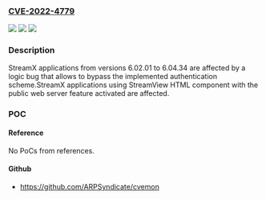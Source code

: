 ### [CVE-2022-4779](https://cve.mitre.org/cgi-bin/cvename.cgi?name=CVE-2022-4779)
![](https://img.shields.io/static/v1?label=Product&message=StreamX&color=blue)
![](https://img.shields.io/static/v1?label=Version&message=6.02.01%20&color=brightgreen)
![](https://img.shields.io/static/v1?label=Vulnerability&message=n%2Fa&color=brightgreen)

### Description

StreamX applications from versions 6.02.01 to 6.04.34 are affected by a logic bug that allows to bypass the implemented authentication scheme.StreamX applications using StreamView HTML component with the public web server feature activated are affected. 

### POC

#### Reference
No PoCs from references.

#### Github
- https://github.com/ARPSyndicate/cvemon

